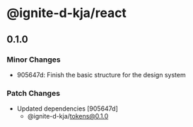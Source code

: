 # @ignite-d-kja/react

## 0.1.0

### Minor Changes

- 905647d: Finish the basic structure for the design system

### Patch Changes

- Updated dependencies [905647d]
  - @ignite-d-kja/tokens@0.1.0
